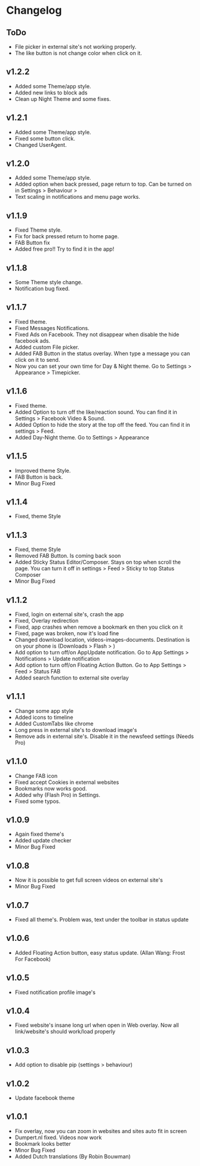 # Changelog

## ToDo
* File picker in external site\'s not working properly.
* The like button is not change color when click on it.

## v1.2.2
* Added some Theme/app style.
* Added new links to block ads
* Clean up Night Theme and some fixes.

## v1.2.1
* Added some Theme/app style.
* Fixed some button click.
* Changed UserAgent.

## v1.2.0
* Added some Theme/app style.
* Added option when back pressed, page return to top. Can be turned on in Settings > Behaviour > 
* Text scaling in notifications and menu page works.

## v1.1.9
* Fixed Theme style.
* Fix for back pressed return to home page.
* FAB Button fix
* Added free pro!! Try to find it in the app!

## v1.1.8
* Some Theme style change.
* Notification bug fixed.

## v1.1.7
* Fixed theme.
* Fixed Messages Notifications.
* Fixed Ads on Facebook. They not disappear when disable the hide facebook ads.
* Added custom File picker.
* Added FAB Button in the status overlay. When type a message you can click on it to send.
* Now you can set your own time for Day & Night theme. Go to Settings > Appearance > Timepicker.

## v1.1.6
* Fixed theme.
* Added Option to turn off the like/reaction sound. You can find it in Settings > Facebook Video & Sound.
* Added Option to hide the story at the top off the feed. You can find it in settings > Feed.
* Added Day-Night theme. Go to Settings > Appearance

## v1.1.5
* Improved theme Style.
* FAB Button is back.
* Minor Bug Fixed

## v1.1.4
* Fixed, theme Style

## v1.1.3
* Fixed, theme Style
* Removed FAB Button. Is coming back soon
* Added Sticky Status Editor/Composer. Stays on top when scroll the page. You can turn it off in settings > Feed > Sticky to top Status Composer 
* Minor Bug Fixed

## v1.1.2
* Fixed, login on external site\'s, crash the app
* Fixed, Overlay redirection
* Fixed, app crashes when remove a bookmark en then you click on it
* Fixed, page was broken, now it\'s load fine
* Changed download location, videos-images-documents. Destination is on your phone is (Downloads > Flash > )
* Add option to turn off/on AppUpdate notification. Go to App Settings > Notifications > Update notification
* Add option to turn off/on Floating Action Button. Go to App Settings > Feed > Status FAB
* Added search function to external site overlay

## v1.1.1
* Change some app style
* Added icons to timeline
* Added CustomTabs like chrome
* Long press in external site\'s to download image\'s
* Remove ads in external site\'s. Disable it in the newsfeed settings (Needs Pro)

## v1.1.0
* Change FAB icon
* Fixed accept Cookies in external websites
* Bookmarks now works good.
* Added why (Flash Pro) in Settings.
* Fixed some typos.

## v1.0.9
* Again fixed theme\'s
* Added update checker
* Minor Bug Fixed

## v1.0.8
* Now it is possible to get full screen videos on external site\'s
* Minor Bug Fixed

## v1.0.7
* Fixed all theme\'s. Problem was, text under the toolbar in status update

## v1.0.6
* Added Floating Action button, easy status update. (Allan Wang: Frost For Facebook)

## v1.0.5
* Fixed notification profile image\'s

## v1.0.4
* Fixed website\'s insane long url when open in Web overlay. Now all link/website\'s should work/load properly

## v1.0.3
* Add option to disable pip (settings > behaviour)

## v1.0.2
* Update facebook theme 

## v1.0.1
* Fix overlay, now you can zoom in websites and sites auto fit in screen
* Dumpert.nl fixed. Videos now work
* Bookmark looks better
* Minor Bug Fixed
* Added Dutch translations (By Robin Bouwman)
